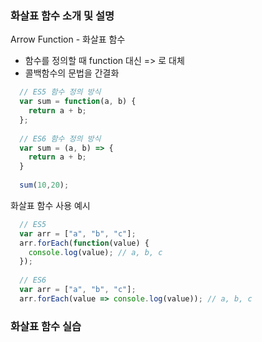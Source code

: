 ### 화살표 함수 소개 및 설명
Arrow Function - 화살표 함수   
 - 함수를 정의할 때 function 대신 => 로 대체
 - 콜백함수의 문법을 간결화
```javascript
  // ES5 함수 정의 방식
  var sum = function(a, b) {
    return a + b;
  };
  
  // ES6 함수 정의 방식
  var sum = (a, b) => {
    return a + b;
  }
  
  sum(10,20);
 ```
    
화살표 함수 사용 예시   
```javascript
  // ES5 
  var arr = ["a", "b", "c"];
  arr.forEach(function(value) {
    console.log(value); // a, b, c
  });
  
  // ES6 
  var arr = ["a", "b", "c"];
  arr.forEach(value => console.log(value)); // a, b, c

 ```

### 화살표 함수 실습
